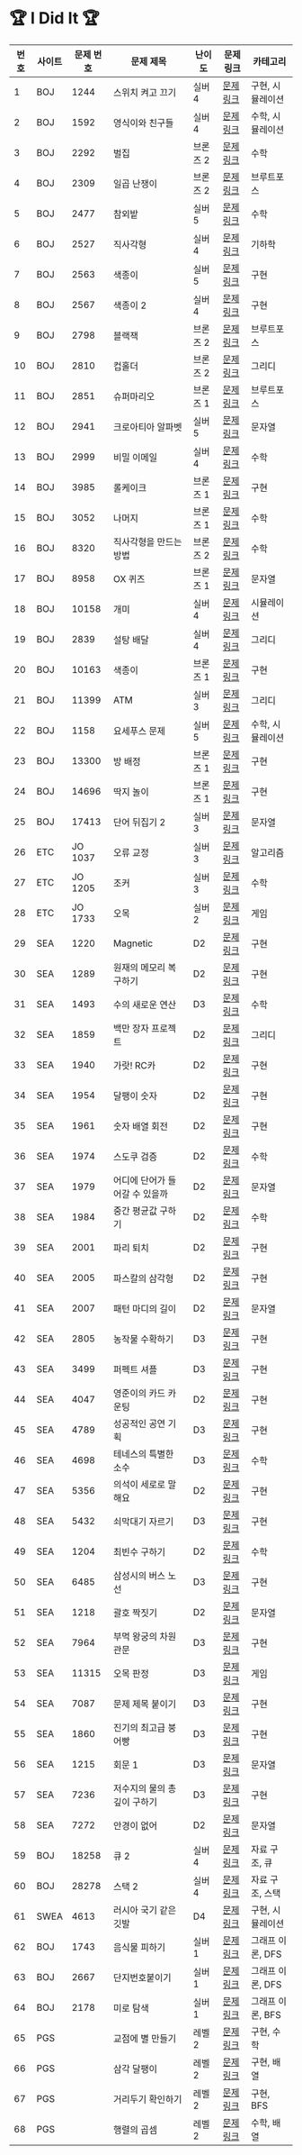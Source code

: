 # 🏆 I Did It 🏆

| 번호 | 사이트 | 문제 번호 | 문제 제목            | 난이도     | 문제 링크                                                                                                    | 카테고리        |
|------|--------|------------|-----------------------|------------|--------------------------------------------------------------------------------------------------------------|-----------------|
| 1    | BOJ    | 1244       | 스위치 켜고 끄기       | 실버 4     | [문제 링크](https://www.acmicpc.net/problem/1244)                                                           | 구현, 시뮬레이션 |
| 2    | BOJ    | 1592       | 영식이와 친구들       | 실버 4     | [문제 링크](https://www.acmicpc.net/problem/1592)                                                           | 수학, 시뮬레이션 |
| 3    | BOJ    | 2292       | 벌집                 | 브론즈 2   | [문제 링크](https://www.acmicpc.net/problem/2292)                                                           | 수학            |
| 4    | BOJ    | 2309       | 일곱 난쟁이           | 브론즈 2   | [문제 링크](https://www.acmicpc.net/problem/2309)                                                           | 브루트포스      |
| 5    | BOJ    | 2477       | 참외밭               | 실버 5     | [문제 링크](https://www.acmicpc.net/problem/2477)                                                           | 수학            |
| 6    | BOJ    | 2527       | 직사각형              | 실버 4     | [문제 링크](https://www.acmicpc.net/problem/2527)                                                           | 기하학          |
| 7    | BOJ    | 2563       | 색종이               | 실버 5     | [문제 링크](https://www.acmicpc.net/problem/2563)                                                           | 구현            |
| 8    | BOJ    | 2567       | 색종이 2             | 실버 4     | [문제 링크](https://www.acmicpc.net/problem/2567)                                                           | 구현            |
| 9    | BOJ    | 2798       | 블랙잭               | 브론즈 2   | [문제 링크](https://www.acmicpc.net/problem/2798)                                                           | 브루트포스      |
| 10   | BOJ    | 2810       | 컵홀더               | 브론즈 2   | [문제 링크](https://www.acmicpc.net/problem/2810)                                                           | 그리디          |
| 11   | BOJ    | 2851       | 슈퍼마리오            | 브론즈 1   | [문제 링크](https://www.acmicpc.net/problem/2851)                                                           | 브루트포스      |
| 12   | BOJ    | 2941       | 크로아티아 알파벳     | 실버 5     | [문제 링크](https://www.acmicpc.net/problem/2941)                                                           | 문자열          |
| 13   | BOJ    | 2999       | 비밀 이메일           | 실버 4     | [문제 링크](https://www.acmicpc.net/problem/2999)                                                           | 수학            |
| 14   | BOJ    | 3985       | 롤케이크              | 브론즈 1   | [문제 링크](https://www.acmicpc.net/problem/3985)                                                           | 구현            |
| 15   | BOJ    | 3052       | 나머지                | 브론즈 1   | [문제 링크](https://www.acmicpc.net/problem/3052)                                                           | 수학            |
| 16   | BOJ    | 8320       | 직사각형을 만드는 방법 | 브론즈 2   | [문제 링크](https://www.acmicpc.net/problem/8320)                                                           | 수학            |
| 17   | BOJ    | 8958       | OX 퀴즈               | 브론즈 1   | [문제 링크](https://www.acmicpc.net/problem/8958)                                                           | 문자열          |
| 18   | BOJ    | 10158      | 개미                 | 실버 4     | [문제 링크](https://www.acmicpc.net/problem/10158)                                                          | 시뮬레이션      |
| 19   | BOJ    | 2839       | 설탕 배달            | 실버 4     | [문제 링크](https://www.acmicpc.net/problem/2839)                                                           | 그리디          |
| 20   | BOJ    | 10163      | 색종이               | 브론즈 1   | [문제 링크](https://www.acmicpc.net/problem/10163)                                                          | 구현            |
| 21   | BOJ    | 11399      | ATM                  | 실버 3     | [문제 링크](https://www.acmicpc.net/problem/11399)                                                          | 그리디          |
| 22   | BOJ    | 1158       | 요세푸스 문제         | 실버 5     | [문제 링크](https://www.acmicpc.net/problem/1158)                                                           | 수학, 시뮬레이션 |
| 23   | BOJ    | 13300      | 방 배정               | 브론즈 1   | [문제 링크](https://www.acmicpc.net/problem/13300)                                                          | 구현            |
| 24   | BOJ    | 14696      | 딱지 놀이             | 브론즈 1   | [문제 링크](https://www.acmicpc.net/problem/14696)                                                          | 구현            |
| 25   | BOJ    | 17413      | 단어 뒤집기 2        | 실버 3     | [문제 링크](https://www.acmicpc.net/problem/17413)                                                          | 문자열          |
| 26   | ETC    | JO 1037    | 오류 교정             | 실버 3     | [문제 링크](https://www.jungol.co.kr/bbs/board.php?bo_table=pbank&wr_id=58)                               | 알고리즘        |
| 27   | ETC    | JO 1205    | 조커                 | 실버 3     | [문제 링크](https://www.jungol.co.kr/bbs/board.php?bo_table=pbank&wr_id=115)                              | 수학            |
| 28   | ETC    | JO 1733    | 오목                 | 실버 2     | [문제 링크](https://www.jungol.co.kr/bbs/board.php?bo_table=pbank&wr_id=181)                              | 게임            |
| 29   | SEA    | 1220       | Magnetic             | D2         | [문제 링크](https://swexpertacademy.com/main/code/problem/problemDetail.do?contestProbId=AWu6oPx6Y9UDFAW3) | 구현            |
| 30   | SEA    | 1289       | 원재의 메모리 복구하기 | D2         | [문제 링크](https://swexpertacademy.com/main/code/problem/problemDetail.do?contestProbId=AWvGTgC6pwoDFAW3) | 구현            |
| 31   | SEA    | 1493       | 수의 새로운 연산      | D3         | [문제 링크](https://swexpertacademy.com/main/code/problem/problemDetail.do?contestProbId=AWvJmPvKrm8DFAW3) | 수학            |
| 32   | SEA    | 1859       | 백만 장자 프로젝트   | D2         | [문제 링크](https://swexpertacademy.com/main/code/problem/problemDetail.do?contestProbId=AWvJmPvKrm8DFAW3) | 그리디          |
| 33   | SEA    | 1940       | 가랏! RC카            | D2         | [문제 링크](https://swexpertacademy.com/main/code/problem/problemDetail.do?contestProbId=AWvJmPvKrm8DFAW3) | 구현            |
| 34   | SEA    | 1954       | 달팽이 숫자           | D2         | [문제 링크](https://swexpertacademy.com/main/code/problem/problemDetail.do?contestProbId=AWvJmPvKrm8DFAW3) | 구현            |
| 35   | SEA    | 1961       | 숫자 배열 회전        | D2         | [문제 링크](https://swexpertacademy.com/main/code/problem/problemDetail.do?contestProbId=AWvJmPvKrm8DFAW3) | 구현            |
| 36   | SEA    | 1974       | 스도쿠 검증           | D2         | [문제 링크](https://swexpertacademy.com/main/code/problem/problemDetail.do?contestProbId=AWvJmPvKrm8DFAW3) | 수학            |
| 37   | SEA    | 1979       | 어디에 단어가 들어갈 수 있을까 | D2         | [문제 링크](https://swexpertacademy.com/main/code/problem/problemDetail.do?contestProbId=AWvJmPvKrm8DFAW3) | 문자열          |
| 38   | SEA    | 1984       | 중간 평균값 구하기     | D2         | [문제 링크](https://swexpertacademy.com/main/code/problem/problemDetail.do?contestProbId=AWvJmPvKrm8DFAW3) | 수학            |
| 39   | SEA    | 2001       | 파리 퇴치             | D2         | [문제 링크](https://swexpertacademy.com/main/code/problem/problemDetail.do?contestProbId=AWvJmPvKrm8DFAW3) | 구현            |
| 40   | SEA    | 2005       | 파스칼의 삼각형       | D2         | [문제 링크](https://swexpertacademy.com/main/code/problem/problemDetail.do?contestProbId=AWvJmPvKrm8DFAW3) | 구현            |
| 41   | SEA    | 2007       | 패턴 마디의 길이       | D2         | [문제 링크](https://swexpertacademy.com/main/code/problem/problemDetail.do?contestProbId=AWvJmPvKrm8DFAW3) | 문자열          |
| 42   | SEA    | 2805       | 농작물 수확하기       | D3         | [문제 링크](https://swexpertacademy.com/main/code/problem/problemDetail.do?contestProbId=AWvJmPvKrm8DFAW3) | 구현            |
| 43   | SEA    | 3499       | 퍼펙트 셔플           | D3         | [문제 링크](https://swexpertacademy.com/main/code/problem/problemDetail.do?contestProbId=AWvJmPvKrm8DFAW3) | 구현            |
| 44   | SEA    | 4047       | 영준이의 카드 카운팅  | D2         | [문제 링크](https://swexpertacademy.com/main/code/problem/problemDetail.do?contestProbId=AWvJmPvKrm8DFAW3) | 구현            |
| 45   | SEA    | 4789       | 성공적인 공연 기획     | D3         | [문제 링크](https://swexpertacademy.com/main/code/problem/problemDetail.do?contestProbId=AWvJmPvKrm8DFAW3) | 구현            |
| 46   | SEA    | 4698       | 테네스의 특별한 소수   | D3         | [문제 링크](https://swexpertacademy.com/main/code/problem/problemDetail.do?contestProbId=AWvJmPvKrm8DFAW3) | 수학            |
| 47   | SEA    | 5356       | 의석이 세로로 말해요   | D2         | [문제 링크](https://swexpertacademy.com/main/code/problem/problemDetail.do?contestProbId=AWvJmPvKrm8DFAW3) | 구현            |
| 48   | SEA    | 5432       | 쇠막대기 자르기       | D3         | [문제 링크](https://swexpertacademy.com/main/code/problem/problemDetail.do?contestProbId=AWvJmPvKrm8DFAW3) | 구현            |
| 49   | SEA    | 1204       | 최빈수 구하기         | D2         | [문제 링크](https://swexpertacademy.com/main/code/problem/problemDetail.do?contestProbId=AWvJmPvKrm8DFAW3) | 수학            |
| 50   | SEA    | 6485       | 삼성시의 버스 노선     | D3         | [문제 링크](https://swexpertacademy.com/main/code/problem/problemDetail.do?contestProbId=AWvJmPvKrm8DFAW3) | 구현            |
| 51   | SEA    | 1218       | 괄호 짝짓기           | D2         | [문제 링크](https://swexpertacademy.com/main/code/problem/problemDetail.do?contestProbId=AWvJmPvKrm8DFAW3) | 문자열          |
| 52   | SEA    | 7964       | 부먹 왕궁의 차원 관문 | D3         | [문제 링크](https://swexpertacademy.com/main/code/problem/problemDetail.do?contestProbId=AWvJmPvKrm8DFAW3) | 구현            |
| 53   | SEA    | 11315      | 오목 판정             | D3         | [문제 링크](https://swexpertacademy.com/main/code/problem/problemDetail.do?contestProbId=AWvJmPvKrm8DFAW3) | 게임            |
| 54   | SEA    | 7087       | 문제 제목 붙이기       | D3         | [문제 링크](https://swexpertacademy.com/main/code/problem/problemDetail.do?contestProbId=AWvJmPvKrm8DFAW3) | 구현            |
| 55   | SEA    | 1860       | 진기의 최고급 붕어빵   | D3         | [문제 링크](https://swexpertacademy.com/main/code/problem/problemDetail.do?contestProbId=AWvJmPvKrm8DFAW3) | 구현            |
| 56   | SEA    | 1215       | 회문 1                | D3         | [문제 링크](https://swexpertacademy.com/main/code/problem/problemDetail.do?contestProbId=AWvJmPvKrm8DFAW3) | 문자열          |
| 57   | SEA    | 7236       | 저수지의 물의 총 깊이 구하기 | D3         | [문제 링크](https://swexpertacademy.com/main/code/problem/problemDetail.do?contestProbId=AWvJmPvKrm8DFAW3) | 구현            |
| 58   | SEA    | 7272       | 안경이 없어            | D2         | [문제 링크](https://swexpertacademy.com/main/code/problem/problemDetail.do?contestProbId=AWvJmPvKrm8DFAW3) | 문자열          |
| 59   | BOJ    | 18258      | 큐 2                   | 실버 4     | [문제 링크](https://www.acmicpc.net/problem/18258)                                                          | 자료 구조, 큐   |
| 60   | BOJ    | 28278      | 스택 2                 | 실버 4     | [문제 링크](https://www.acmicpc.net/problem/28278)                                                          | 자료 구조, 스택 |
| 61   | SWEA   | 4613       | 러시아 국기 같은 깃발  | D4         | [문제 링크](https://swexpertacademy.com/main/code/problem/problemDetail.do?contestProbId=AWu6oPx6Y9UDFAW3)   | 구현, 시뮬레이션 |
| 62   | BOJ    | 1743       | 음식물 피하기           | 실버 1     | [문제 링크](https://www.acmicpc.net/problem/1743)                                                           | 그래프 이론, DFS |
| 63   | BOJ    | 2667       | 단지번호붙이기          | 실버 1     | [문제 링크](https://www.acmicpc.net/problem/2667)                                                           | 그래프 이론, DFS |
| 64   | BOJ    | 2178       | 미로 탐색               | 실버 1     | [문제 링크](https://www.acmicpc.net/problem/2178)                                                           | 그래프 이론, BFS |
| 65   | PGS    |            | 교점에 별 만들기         | 레벨 2     | [문제 링크](https://programmers.co.kr/learn/courses/30/lessons/87377)                                       | 구현, 수학      |
| 66   | PGS    |            | 삼각 달팽이              | 레벨 2     | [문제 링크](https://programmers.co.kr/learn/courses/30/lessons/68645)                                       | 구현, 배열      |
| 67   | PGS    |            | 거리두기 확인하기        | 레벨 2     | [문제 링크](https://programmers.co.kr/learn/courses/30/lessons/81302)                                       | 구현, BFS       |
| 68   | PGS    |            | 행렬의 곱셈              | 레벨 2     | [문제 링크](https://programmers.co.kr/learn/courses/30/lessons/12949)                                       | 수학, 배열      |
